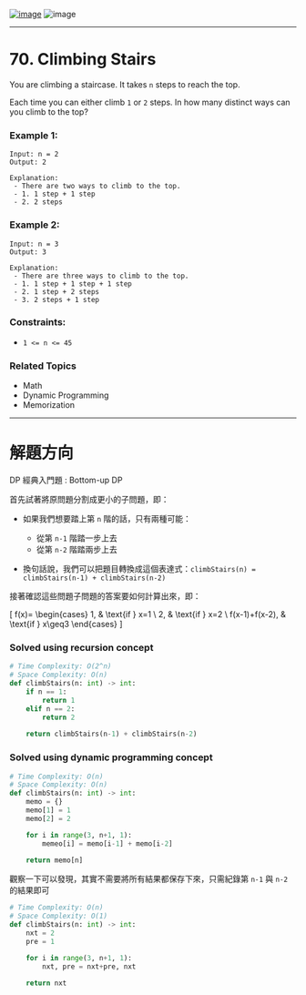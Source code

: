 [![image](https://img.shields.io/badge/Leetcode-Link-blue?logo=leetcode)](https://leetcode.com/problems/climbing-stairs/)
![image](https://img.shields.io/badge/Difficulty-Easy-green)

---

# 70. Climbing Stairs

You are climbing a staircase. It takes `n` steps to reach the top.

Each time you can either climb `1` or `2` steps. In how many distinct ways can you climb to the top?

### Example 1:

```
Input: n = 2
Output: 2

Explanation:
 - There are two ways to climb to the top.
 - 1. 1 step + 1 step
 - 2. 2 steps
```

### Example 2:

```
Input: n = 3
Output: 3

Explanation:
 - There are three ways to climb to the top.
 - 1. 1 step + 1 step + 1 step
 - 2. 1 step + 2 steps
 - 3. 2 steps + 1 step
```

### Constraints:

- `1 <= n <= 45`

### Related Topics

- Math
- Dynamic Programming
- Memorization

---

# 解題方向

DP 經典入門題 : Bottom-up DP

首先試著將原問題分割成更小的子問題，即：

- 如果我們想要踏上第 `n` 階的話，只有兩種可能：
  - 從第 `n-1` 階踏一步上去
  - 從第 `n-2` 階踏兩步上去

- 換句話說，我們可以把題目轉換成這個表達式：`climbStairs(n) = climbStairs(n-1) + climbStairs(n-2)`

接著確認這些問題子問題的答案要如何計算出來，即：

\[
    f(x)= 
    \begin{cases}
    1,             & \text{if } x=1 \\
    2,             & \text{if } x=2 \\
    f(x-1)+f(x-2), & \text{if } x\geq3
    \end{cases}
\]

### Solved using recursion concept

```python
# Time Complexity: O(2^n)
# Space Complexity: O(n)
def climbStairs(n: int) -> int:
    if n == 1:
        return 1
    elif n == 2:
        return 2
    
    return climbStairs(n-1) + climbStairs(n-2)
```

### Solved using dynamic programming concept

```python
# Time Complexity: O(n)
# Space Complexity: O(n)
def climbStairs(n: int) -> int:
    memo = {}
    memo[1] = 1
    memo[2] = 2

    for i in range(3, n+1, 1):
        memeo[i] = memo[i-1] + memo[i-2]
    
    return memo[n]
```

觀察一下可以發現，其實不需要將所有結果都保存下來，只需紀錄第 `n-1` 與 `n-2` 的結果即可

```python
# Time Complexity: O(n)
# Space Complexity: O(1)
def climbStairs(n: int) -> int:
    nxt = 2
    pre = 1

    for i in range(3, n+1, 1):
        nxt, pre = nxt+pre, nxt
    
    return nxt
```